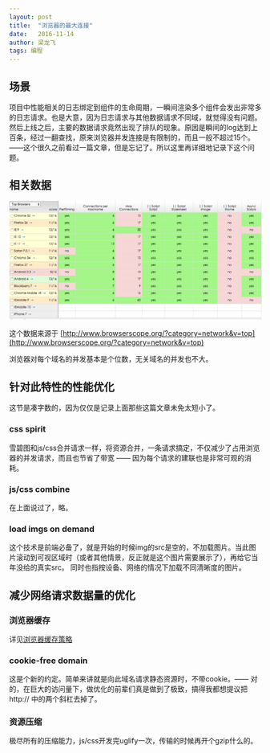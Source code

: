 ```yaml
---
layout: post
title:  "浏览器的最大连接"
date:   2016-11-14
author: 梁龙飞
tags: 编程
---
```


## 场景

项目中性能相关的日志绑定到组件的生命周期，一瞬间渲染多个组件会发出非常多的日志请求。也是大意，因为日志请求与其他数据请求不同域，就觉得没有问题。然后上线之后，主要的数据请求竟然出现了排队的现象。原因是瞬间的log达到上百条，经过一翻查找，原来浏览器并发连接是有限制的，而且一般不超过15个。——这个很久之前看过一篇文章，但是忘记了。所以这里再详细地记录下这个问题。


## 相关数据

<img src="/assets/img/ua_connections.png" >

这个数据来源于 [http://www.browserscope.org/?category=network&v=top](http://www.browserscope.org/?category=network&v=top)

浏览器对每个域名的并发基本是个位数，无关域名的并发也不大。

## 针对此特性的性能优化

这节是凑字数的，因为仅仅是记录上面那些这篇文章未免太短小了。

### css spirit

雪碧图和js/css合并请求一样，将资源合并，一条请求搞定，不仅减少了占用浏览器的并发请求，而且也节省了带宽 —— 因为每个请求的建联也是非常可观的消耗。

### js/css combine

在上面说过了，略。

### load imgs on demand

这个技术是前端必备了，就是开始的时候img的src是空的，不加载图片。当此图片滚动到可视区域时（或者其他情景，反正就是这个图片需要展示了），再给它当年没给的真实src。
同时也指按设备、网络的情况下加载不同清晰度的图片。

## 减少网络请求数据量的优化

### 浏览器缓存

详见[浏览器缓存策略](/2016/11/04/cache-control.html)

### cookie-free domain

这是个新的约定。简单来讲就是向此域名请求静态资源时，不带cookie。—— 对的，在巨大的访问量下，做优化的前辈们真是做到了极致，搞得我都想提议把 http:// 中的两个斜杠去掉了。

### 资源压缩

极尽所有的压缩能力，js/css开发完uglify一次，传输的时候再开个gzip什么的。